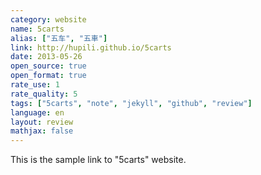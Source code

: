 ```yaml
---
category: website
name: 5carts
alias: ["五车", "五車"]
link: http://hupili.github.io/5carts
date: 2013-05-26
open_source: true
open_format: true
rate_use: 1
rate_quality: 5
tags: ["5carts", "note", "jekyll", "github", "review"]
language: en
layout: review
mathjax: false
---
```


This is the sample link to "5carts" website.
